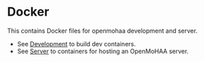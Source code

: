 # Docker

This contains Docker files for openmohaa development and server.

- See [Development](dev/README.md) to build dev containers.
- See [Server](server/README.md) to containers for hosting an OpenMoHAA server.
